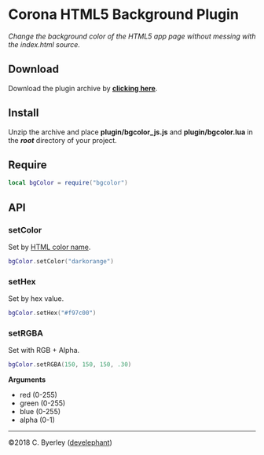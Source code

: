 # Corona HTML5 Background Plugin

_Change the background color of the HTML5 app page without messing with the index.html source._

## Download

Download the plugin archive by __[clicking here](https://github.com/develephant/corona-html5-bg-color-plugin/archive/master.zip)__.

## Install

Unzip the archive and place __plugin/bgcolor_js.js__ and __plugin/bgcolor.lua__ in the ___root___ directory of your project.

## Require

```lua
local bgColor = require("bgcolor")
```

## API

### setColor

Set by [HTML color name](https://en.wikipedia.org/wiki/Web_colors#X11_color_names).

```lua
bgColor.setColor("darkorange")
```

### setHex

Set by hex value.

```lua
bgColor.setHex("#f97c00")
```

### setRGBA

Set with RGB + Alpha.

```lua
bgColor.setRGBA(150, 150, 150, .30)
```

__Arguments__

  - red (0-255)
  - green (0-255)
  - blue (0-255)
  - alpha (0-1)

---

&copy;2018 C. Byerley ([develephant](https://develephant.com))
